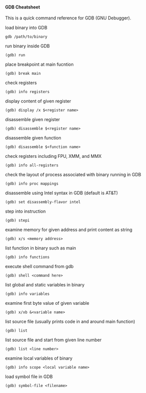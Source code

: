 #### GDB Cheatsheet
This is a quick command reference for GDB (GNU Debugger).

load binary into GDB
```
gdb /path/to/binary
```

run binary inside GDB
```
(gdb) run
```

place breakpoint at main fucntion
```
(gdb) break main
```

check registers
```
(gdb) info registers
```

display content of given register
```
(gdb) display /x $<register name>
```

disassemble given register
```
(gdb) disassemble $<register name>
```

disassemble given function
```
(gdb) disassemble $<function name>
```

check registers including FPU, XMM, and MMX
```
(gdb) info all-registers
```

check  the layout of process associated with binary running in GDB
```
(gdb) info proc mappings
```

disassemble using Intel syntax in GDB (default is AT&T)
```
(gdb) set disassembly-flavor intel
```

step into instruction
```
(gdb) stepi
```

examine memory for given address and print content as string
```
(gdb) x/s <memory address>
```

list function in binary such as main
```
(gdb) info functions
```

execute shell command from gdb
```
(gdb) shell <command here>
```

list global and static variables in binary
```
(gdb) info variables
```

examine first byte value of given variable
```
(gdb) x/xb &<variable name>
```

list source file (usually prints code in and around main function)
```
(gdb) list
```

list source file and start from given line number
```
(gdb) list <line number>
```

examine local variables of binary
```
(gdb) info scope <local variable name>
```

load symbol file in GDB
```
(gdb) symbol-file <filename>
```
